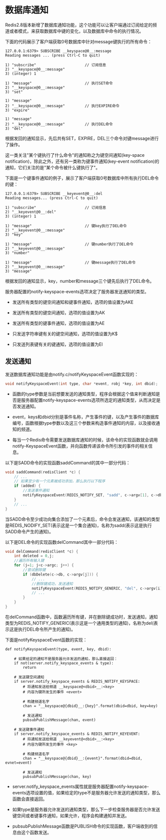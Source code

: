 # 数据库通知

Redis2.8版本新增了数据库通知功能，这个功能可以让客户端通过订阅给定的频道或者模式，来获取数据库中键的变化，以及数据库中命令的执行情况。

下面的代码展示了客户端获取0号数据库中针对message键执行的所有命令：

```
127.0.0.1:6379> SUBSCRIBE __keyspace@0__:message
Reading messages ... (press Ctrl-C to quit)

1) "subscribe"                      // 订阅信息
2) "__keyspace@0__:message"    
3) (integer) 1

1) "message"                        // 执行SET命令
2) "__keyspace@0__:message"
3) "set"

1) "message"
2) "__keyspace@0__:message"         // 执行EXPIRE命令
3) "expire"

1) "message"
2) "__keyspace@0__:message"         // 执行DEL命令
3) "del"
```
根据发回的通知显示，先后共有SET，EXPIRE，DEL三个命令对键message进行了操作。

这一类关注"某个键执行了什么命令"的通知称之为键空间通知(key-space notification)，除此之外，还有另一类称为键事件通知(key-event notification)的通知，它们关注的是"某个命令被什么键执行了"。

下面是一个键事件通知的例子，展示了客户端获取0号数据库中所有执行DEL命令的键：

```
127.0.0.1:6379> SUBSCRIBE __keyevent@0__:del
Reading messages... (press Ctrl-C to quit)

1) "subscribe"                      // 订阅信息
2) "__keyevent@0__:del"    
3) (integer) 1

1) "message"                        // 键key执行了DEL命令   
2) "__keyevent@0__:message"
3) "key"

1) "message"                        // 键number执行了DEL命令   
2) "__keyevent@0__:message"
3) "number"

1) "message"                        // 键message执行了DEL命令   
2) "__keyevent@0__:message"
3) "message"
```

根据发回的通知显示，key，number和message三个键先后执行了DEL命令。

服务器配置的notify-keyspace-events选项决定了服务器发送通知的类型。

- 发送所有类型的键空间通知和键事件通知，选项的值设置为AKE

- 发送所有类型的键空间通知，选项的值设置为AK

- 发送所有类型的键事件通知，选项的值设置为AE

- 只发送字符串键有关的键空间通知，选项的值设置为K$

- 只发送列表键有关的键通知，选项的值设置为El

## 发送通知

发送数据库通知功能是由notify.c/notifyKeyspaceEvent函数实现的：

``` c
void notifyKeyspaceEvent(int type, char *event, robj *key, int dbid);
```

- 函数的type参数是当前想要发送的通知类型，程序会根据这个值来判断通知是否是服务器配置notify-keyspace-events选项所选定的通知类型，从而决定是否发送通知。

- event，keys和dbid分别是事件名称，产生事件的键，以及产生事件的数据库编号，函数根据type参数以及这三个参数来构造事件通知的内容，以及接收通知的频道。

- 每当一个Redis命令需要发送数据库通知的时候，该命令的实现函数就会调用notify-KeyspaceEvent函数，并向函数传递该命令所引发的事件的相关信息。

以下是SADD命令的实现函数saddCommand的其中一部分代码：

```c
void saddCommand(redisClient *c) {
    // ...
    // 如果至少有一个元素被成功添加，那么执行以下程序
    if (added) {
        //发送事件通知
        notifyKeyspaceEvent(REDIS_NOTIFY_SET, "sadd", c->argv[1], c->db->id);
    }
    // ...
}
```
当SADD命令至少成功向集合添加了一个元素后，命令会发送通知，该通知的类型是REDIS_NODIFY_SET(表示这是一个集合通知)，名称为sadd(表示这是执行SADD命令产生的通知)。

以下是DEL命令的实现函数delCommand其中一部分代码：

```c
void delCommand(redisClient *c) {
    int deleted = 0,j;
    //遍历所有输入键
    for (j=1; j<c->argc; j++) {
        //尝试删除键
        if (dbDelete(c->db, c->argv[j])) {
            // ...
            //删除键成功，发送通知
            notifyKeyspaceEvent(REDIS_NOTIFY_GENERIC, "del", c->argv[i], c->db->id);
            // ...
        }
    }
}
```

在delCommand函数中，函数遍历所有键，并在删除键成功时，发送通知，通知类型为REDIS_NOTIFY_GENERIC(表示这是一个通用类型的通知)，名称为del(表示这是执行DEL命令所产生的通知)。

下面是notifyKeyspaceEvent函数的实现：

```
def notifyKeyspaceEvent(type, event, key, dbid):

    # 如果给定的通知不是服务器允许发送的通知，那么直接返回：
    if not(server.notify_keyspace_events & type):
        return

    # 发送键空间通知
    if server.notify_keyspace_events & REDIS_NOTIFY_KEYSPACE:
        # 将通知发送给频道 __keyspace@<dbid>__:<key>
        # 内容为键所发生的事件 <event>

        # 构建频道名字
        chan = "__keyspace@{dbid}__:{key}".format(dbid=dbid, key=key)

        # 发送通知
        pubsubPublishMessage(chan, event)

    # 发送键事件通知
    if server.notify_keyspace_events & REDIS_NOTIFY_KEYEVENT:
        # 将通知发送给频道 __keyevent@<dbid>__:<key>
        # 内容为键所发生的事件 <key>

        # 构建频道名字
        chan = "__keyspace@{dbid}__:{event}".format(dbid=dbid, evnet=event)

        # 发送通知
        pubsubPublishMessage(chan, key)    
```

- server.notify_keyspace_events属性就是服务器配置notify-keyspace-events选项设置的值，如果给定的type不是服务器允许发送的通知类型，那么函数会直接返回。

- 如果type是服务器允许发送的通知类型，那么下一步检查服务器是否允许发送键空间或者键事件通知，如果允许，程序会构建通知并发送。

- pubsubPublishMessage函数是PUBLISH命令的实现函数，客户端收到的信息由这个函数发送。

